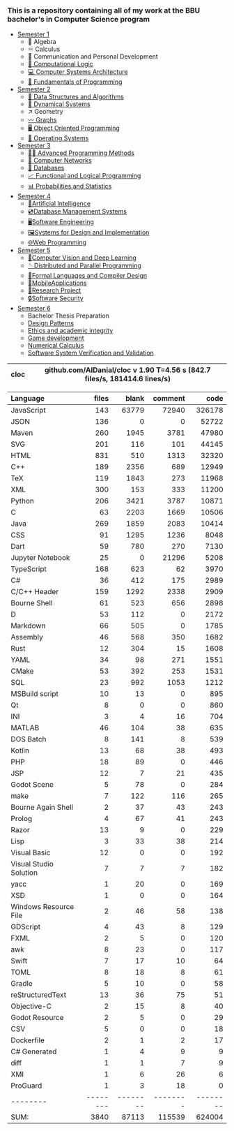 ### This is a repository containing all of my work at the BBU bachelor's in Computer Science program

* [Semester 1](Semester1/)
    * 🔢 Algebra
    * ♾️ Calculus
    * 💬 Communication and Personal Development
    * [🔣 Computational Logic](Semester1/Computational%20Logic/)
    * [💻 Computer Systems Architecture](Semester1/Computer%20Systems%20Architecture/)
    * [🐍 Fundamentals of Programming](Semester1/Fundamentals%20of%20Programming/)
* [Semester 2](Semester2/)
    * [🌴 Data Structures and Algorithms](Semester2/Data%20Structures%20and%20Algorithms/)
    * [🔄 Dynamical Systems](Semester2/Dynamical%20Systems/)
    * ↗ Geometry
    * [〰️ Graphs](Semester2/Graphs/)
    * [🖥️ Object Oriented Programming](Semester2/Object%20Oriented%20Programming/)
    * [🐧 Operating Systems](Semester2/Operating%20Systems/)
* [Semester 3](Semester3/)
    * [👨‍💻️ Advanced Programming Methods](Semester3/Advanced%20Programming%20Methods/)
    * [📶 Computer Networks](Semester3/Computer%20Networks/)
    * [💾 Databases](Semester3/Databases/)
    * [📈 Functional and Logical Programming](Semester3/Functional%20and%20Logical%20Programming/)
    * [📊 Probabilities and Statistics](Semester3/Probabilities%20and%20Statistics/)
* [Semester 4](Semester4/)
    * [🤖Artificial Intelligence](Semester4/Artificial%20Intelligence/)
    * [💿Database Management Systems](Semester4/Database%20Management%20Systems/)
    * [🖥️Software Engineering](Semester4/Software%20Engineering/)
    * [🖼️Systems for Design and Implementation](Semester4/Systems%20for%20Design%20and%20Implementation/)
    * [🌐Web Programming](Semester4/Web%20Programming/)
* [Semester 5](Semester5/)
    * [🧿Computer Vision and Deep Learning](Semester5/Computer%20Vision%20and%20Deep%20Learning/)
    * [🪡Distributed and Parallel Programming](Semester5/Distributed%20and%20Parallel%20Programming/)
    * [🤌Formal Languages and Compiler Design](Semester5/Formal%20Languages%20and%20Compiler%20Design/)
    * [📱MobileApplications](Semester5/MobileApplications/)
    * [🔬Research Project](Semester5/Research%20Project/)
    * [🔒Software Security](Semester5/Software%20Security/)
* [Semester 6](Semester6/)
    * Bachelor Thesis Preparation
    * [Design Patterns](Semester6/Design%20patterns/)
    * [Ethics and academic integrity](Semester6/Ethics%20and%20academic%20integrity/)
    * [Game development](Semester6/Game%20development/)
    * [Numerical Calculus](Semester6/Numerical%20Calculus/)
    * [Software System Verification and Validation](Semester6/Software%20System%20Verification%20and%20Validation/)


cloc|github.com/AlDanial/cloc v 1.90  T=4.56 s (842.7 files/s, 181414.6 lines/s)
--- | ---

Language|files|blank|comment|code
:-------|-------:|-------:|-------:|-------:
JavaScript|143|63779|72940|326178
JSON|136|0|0|52722
Maven|260|1945|3781|47980
SVG|201|116|101|44145
HTML|831|510|1313|32320
C++|189|2356|689|12949
TeX|119|1843|273|11968
XML|300|153|333|11200
Python|206|3421|3787|10871
C|63|2203|1669|10506
Java|269|1859|2083|10414
CSS|91|1295|1236|8048
Dart|59|780|270|7130
Jupyter Notebook|25|0|21296|5208
TypeScript|168|623|62|3970
C#|36|412|175|2989
C/C++ Header|159|1292|2338|2909
Bourne Shell|61|523|656|2898
D|53|112|0|2172
Markdown|66|505|0|1785
Assembly|46|568|350|1682
Rust|12|304|15|1608
YAML|34|98|271|1551
CMake|53|392|253|1531
SQL|23|992|1053|1212
MSBuild script|10|13|0|895
Qt|8|0|0|860
INI|3|4|16|704
MATLAB|46|104|38|635
DOS Batch|8|141|8|539
Kotlin|13|68|38|493
PHP|18|89|0|446
JSP|12|7|21|435
Godot Scene|5|78|0|284
make|7|122|116|265
Bourne Again Shell|2|37|43|243
Prolog|4|67|41|243
Razor|13|9|0|229
Lisp|3|33|38|214
Visual Basic|12|0|0|192
Visual Studio Solution|7|7|7|182
yacc|1|20|0|169
XSD|1|0|0|164
Windows Resource File|2|46|58|138
GDScript|4|43|8|129
FXML|2|5|0|120
awk|8|23|0|117
Swift|7|17|10|64
TOML|8|18|8|61
Gradle|5|10|0|58
reStructuredText|13|36|75|51
Objective-C|2|15|8|40
Godot Resource|2|5|0|29
CSV|5|0|0|18
Dockerfile|2|1|2|17
C# Generated|1|4|9|9
diff|1|1|7|9
XMI|1|6|26|6
ProGuard|1|3|18|0
--------|--------|--------|--------|--------
SUM:|3840|87113|115539|624004

